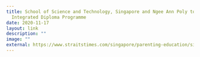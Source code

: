 ```yaml
---
title: School of Science and Technology, Singapore and Ngee Ann Poly to launch
  Integrated Diploma Programme
date: 2020-11-17
layout: link
description: ""
image: ""
external: https://www.straitstimes.com/singapore/parenting-education/singapore-school-of-science-and-technology-and-ngee-ann-polytechnic-to
---
```

